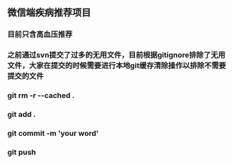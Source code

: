 ## 微信端疾病推荐项目

### 目前只含高血压推荐


### 之前通过svn提交了过多的无用文件，目前根据gitignore排除了无用文件，大家在提交的时候需要进行本地git缓存清除操作以排除不需要提交的文件
### git rm -r --cached .
### git add .
### git commit -m 'your word'
### git push

